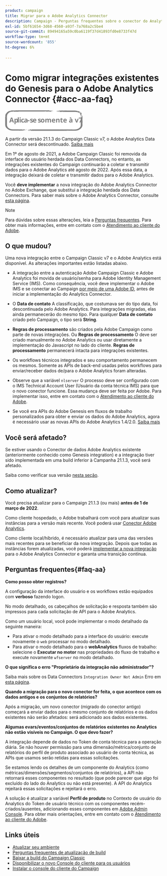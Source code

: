 ```yaml
---
product: campaign
title: Migrar para o Adobe Analytics Connector
description: Campaign - Perguntas frequentes sobre o conector do Analytics
exl-id: 5bf61654-3d68-4560-a93f-7a768a2c5be4
source-git-commit: 89494165a59c0ba6119f37d41893fd0e8733f47d
workflow-type: tm+mt
source-wordcount: '855'
ht-degree: 6%

---
```


# Como migrar integrações existentes do Genesis para o Adobe Analytics Connector {#acc-aa-faq}

![](../../assets/v7-only.svg)

A partir da versão 21.1.3 do Campaign Classic v7, o Adobe Analytics Data Connector será descontinuado. [Saiba mais](https://experienceleague.adobe.com/docs/analytics/import/dataconnectors/data-connectors-eol.html)

Em 1º de agosto de 2021, a Adobe Campaign Classic foi removida da interface do usuário herdada dos Data Connectors, no entanto, as integrações existentes do Campaign continuarão a coletar e transmitir dados para o Adobe Analytics até agosto de 2022. Após essa data, a integração deixará de coletar e transmitir dados para o Adobe Analytics.

Você **deve implementar** a nova integração do Adobe Analytics Connector no Adobe Exchange, que substitui a integração herdada dos Data Connectors. Para saber mais sobre o Adobe Analytics Connector, consulte [esta página](../../platform/using/adobe-analytics-connector.md).

>[!NOTE]
>
>Para dúvidas sobre essas alterações, leia a [Perguntas frequentes](#faq-aa). Para obter mais informações, entre em contato com o [Atendimento ao cliente do Adobe](https://helpx.adobe.com/br/enterprise/admin-guide.html/enterprise/using/support-for-experience-cloud.ug.html).

## O que mudou?

Uma nova integração entre o Campaign Classic v7 e o Adobe Analytics está disponível. As alterações importantes estão listadas abaixo.

* A integração entre a autenticação Adobe Campaign Classic e Adobe Analytics foi movida de usuário/senha para Adobe Identity Management Service (IMS). Como consequência, você deve implementar o Adobe IMS e se conectar ao Campaign [por meio de uma Adobe ID](../../integrations/using/about-adobe-id.md), antes de iniciar a implementação do Analytics Connector.

* O **Data de contato** A classificação, que costumava ser do tipo data, foi descontinuada pelo Adobe Analytics. Para integrações migradas, elas ainda permanecerão do mesmo tipo. Para qualquer **Data de contato** criado pelo Campaign, o tipo será **String**.

* **Regras de processamento** são criados pela Adobe Campaign como parte de novas integrações. Ou **Regras de processamento** O deve ser criado manualmente no Adobe Analytics ou usar diretamente a implementação do Javascript no lado do cliente. **Regras de processamento** permanecerá intacta para integrações existentes.

* Os workflows técnicos integrados e seu comportamento permanecem os mesmos. Somente as APIs de back-end usadas pelos workflows para enviar/receber dados de/para o Adobe Analytics foram alteradas.

* Observe que a variável `nlserver` O processo deve ser configurado com o IMS Technical Account User (Usuário da conta técnica IMS) para que o novo conector funcione. Essa mudança deve ser feita por Adobe. Para implementar isso, entre em contato com o [Atendimento ao cliente do Adobe](https://helpx.adobe.com/enterprise/admin-guide.html/enterprise/using/support-for-experience-cloud.ug.html).

* Se você era APIs do Adobe Genesis em fluxos de trabalho personalizados para obter e enviar os dados do Adobe Analytics, agora é necessário usar as novas APIs do Adobe Analytics 1.4/2.0. [Saiba mais](https://adobeexchangeec.zendesk.com/hc/en-us/articles/360047148832-Replacements-for-Data-Connector-API-calls)

## Você será afetado?

Se estiver usando o Conector de dados Adobe Analytics existente (anteriormente conhecido como Genesis integration) e a integração tiver sido implementada em uma build inferior à Campanha 21.1.3, você será afetado.

Saiba como verificar sua versão [nesta seção](../../platform/using/launching-adobe-campaign.md#getting-your-campaign-version).

## Como atualizar?

Você precisa atualizar para o Campaign 21.1.3 (ou mais) **antes de 1 de março de 2022**.

Como cliente hospedado, o Adobe trabalhará com você para atualizar suas instâncias para a versão mais recente. Você poderá usar [Conector Adobe Analytics](../../platform/using/adobe-analytics-connector.md).

Como cliente local/híbrido, é necessário atualizar para uma das versões mais recentes para se beneficiar da nova integração.
Depois que todas as instâncias forem atualizadas, você poderá [implementar a nova integração](../../platform/using/adobe-analytics-provisioning.md) para o Adobe Analytics Connector e garanta uma transição contínua.

## Perguntas frequentes{#faq-aa}

**Como posso obter registros?**

A configuração da interface do usuário e os workflows estão equipados com **verboso** fazendo logon.

No modo detalhado, os cabeçalhos de solicitação e resposta também são impressos para cada solicitação de API para o Adobe Analytics.

Como um usuário local, você pode implementar o modo detalhado da seguinte maneira:

* Para ativar o modo detalhado para a interface do usuário: execute novamente o `web` processar no modo detalhado.
* Para ativar o modo detalhado para o **webAnalytics** fluxos de trabalho: selecione o **Executar no motor** nas propriedades do fluxo de trabalho e execute novamente `wfserver` no modo detalhado.

**O que significa o erro &quot;Proprietário da integração não administrador&quot;?**

Saiba mais sobre os Data Connectors `Integration Owner Not Admin` Erro em [esta página](https://adobeexchangeec.zendesk.com/hc/en-us/articles/360035167932-Adobe-Analytics-Data-Connectors-Integration-Owner-Not-Admin-Error).

**Quando a migração para o novo conector for feita, o que acontece com os dados antigos e os conjuntos de relatórios?**

Após a migração, um novo conector (migrado do conector antigo) começará a enviar dados para o mesmo conjunto de relatórios e os dados existentes não serão afetados: será adicionado aos dados existentes.

**Algumas evars/eventos/conjuntos de relatórios existentes no Analytics não estão visíveis no Campaign. O que devo fazer?**

A integração depende de dados no Token de conta técnica para a operação diária. Se não houver permissão para uma dimensão/métrica/conjunto de relatórios do perfil de produto associado ao usuário de conta técnica, as APIs que usamos serão retidas para essas solicitações.

Se estamos lendo os detalhes de um componente do Analytics (como métricas/dimensões/segmentos/conjuntos de relatórios), a API não retornará esses componentes no resultado (que pode parecer que algo foi excluído do lado do Analytics ou não está presente). A API do Analytics rejeitará essas solicitações e rejeitará o erro.

A solução é atualizar a variável **Perfil de produto** no Contexto de usuário do Analytics do Token de usuário técnico com os componentes recém-criados/ausentes, adicionando esses componentes em [Adobe Admin Console](https://adminconsole.adobe.com/). Para obter mais orientações, entre em contato com o [Atendimento ao cliente do Adobe](https://helpx.adobe.com/enterprise/admin-guide.html/enterprise/using/support-for-experience-cloud.ug.html).

## Links úteis

* [Atualizar seu ambiente](../../production/using/build-upgrade.md)
* [Perguntas frequentes de atualização de build](../../platform/using/faq-build-upgrade.md)
* [Baixar a build do Campaign Classic](https://experience.adobe.com/#/downloads/content/software-distribution/br/campaign.html)
* [Disponibilizar o novo Console do cliente para os usuários](../../installation/using/client-console-availability-for-windows.md)
* [Instalar o console do cliente do Campaign](../../installation/using/installing-the-client-console.md)
